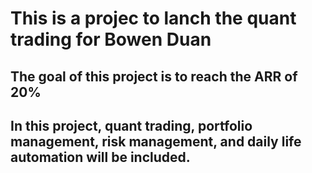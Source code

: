 # This is a projec to lanch the quant trading for Bowen Duan
## The goal of this project is to reach the ARR of 20%
## In this project, quant trading, portfolio management, risk management, and daily life automation will be included. 

